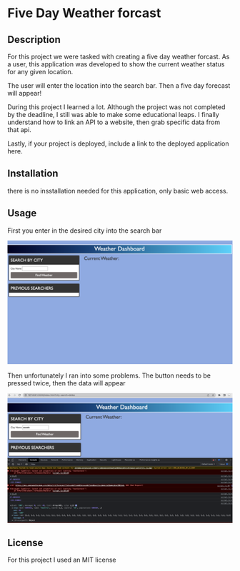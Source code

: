 # Five Day Weather forcast

## Description 

For this project we were tasked with creating a five day weather forcast. As a user, this application was developed to show the current weather status for any given location.


The user will enter the location into the search bar. Then a five day forecast will appear!


During this project I learned a lot. Although the project was not completed by the deadline, I still was able to make some educational leaps. I finally understand how to link an API to a website, then grab specific data from that api.



Lastly, if your project is deployed, include a link to the deployed application here.


## Installation

there is no insstallation needed for this application, only basic web access.

## Usage 

First you enter in the desired city into the search bar


![starter image](./images/start.png)

Then unfortunately I ran into some problems. The button needs to be pressed twice, then the data will appear


![error image](./images/console.png)



## License

For this project I used an MIT license



